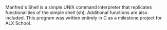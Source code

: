Manfred's Shell is a simple UNIX command interpreter that replicates functionalities of the simple shell (sh). Additional functions are also included. This program was written entirely in C as a milestone project for ALX School.
